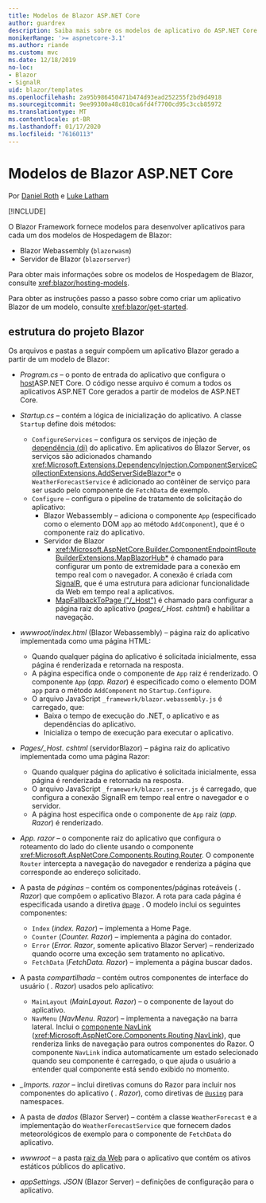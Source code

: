 ```yaml
---
title: Modelos de Blazor ASP.NET Core
author: guardrex
description: Saiba mais sobre os modelos de aplicativo do ASP.NET Core Blazor e a estrutura do projeto do Blazor.
monikerRange: '>= aspnetcore-3.1'
ms.author: riande
ms.custom: mvc
ms.date: 12/18/2019
no-loc:
- Blazor
- SignalR
uid: blazor/templates
ms.openlocfilehash: 2a95b986450471b474d93ead252255f2bd9d4918
ms.sourcegitcommit: 9ee99300a48c810ca6fd4f7700cd95c3ccb85972
ms.translationtype: MT
ms.contentlocale: pt-BR
ms.lasthandoff: 01/17/2020
ms.locfileid: "76160113"
---
```

# <a name="aspnet-core-opno-locblazor-templates"></a>Modelos de Blazor ASP.NET Core

Por [Daniel Roth](https://github.com/danroth27) e [Luke Latham](https://github.com/guardrex)

[!INCLUDE[](~/includes/blazorwasm-preview-notice.md)]

O Blazor Framework fornece modelos para desenvolver aplicativos para cada um dos modelos de Hospedagem de Blazor:

* Blazor Webassembly (`blazorwasm`)
* Servidor de Blazor (`blazorserver`)

Para obter mais informações sobre os modelos de Hospedagem de Blazor, consulte <xref:blazor/hosting-models>.

Para obter as instruções passo a passo sobre como criar um aplicativo Blazor de um modelo, consulte <xref:blazor/get-started>.

## <a name="opno-locblazor-project-structure"></a>estrutura do projeto Blazor

Os arquivos e pastas a seguir compõem um aplicativo Blazor gerado a partir de um modelo de Blazor:

* *Program.cs* &ndash; o ponto de entrada do aplicativo que configura o [host](xref:fundamentals/host/generic-host)ASP.NET Core. O código nesse arquivo é comum a todos os aplicativos ASP.NET Core gerados a partir de modelos de ASP.NET Core.

* *Startup.cs* &ndash; contém a lógica de inicialização do aplicativo. A classe `Startup` define dois métodos:

  * `ConfigureServices` &ndash; configura os serviços de injeção de [dependência (di)](xref:fundamentals/dependency-injection) do aplicativo. Em aplicativos do Blazor Server, os serviços são adicionados chamando <xref:Microsoft.Extensions.DependencyInjection.ComponentServiceCollectionExtensions.AddServerSideBlazor*>e o `WeatherForecastService` é adicionado ao contêiner de serviço para ser usado pelo componente de `FetchData` de exemplo.
  * `Configure` &ndash; configura o pipeline de tratamento de solicitação do aplicativo:
    * Blazor Webassembly &ndash; adiciona o componente `App` (especificado como o elemento DOM `app` ao método `AddComponent`), que é o componente raiz do aplicativo.
    * Servidor de Blazor
      * <xref:Microsoft.AspNetCore.Builder.ComponentEndpointRouteBuilderExtensions.MapBlazorHub*> é chamado para configurar um ponto de extremidade para a conexão em tempo real com o navegador. A conexão é criada com [SignalR](xref:signalr/introduction), que é uma estrutura para adicionar funcionalidade da Web em tempo real a aplicativos.
      * [MapFallbackToPage ("/_Host")](xref:Microsoft.AspNetCore.Builder.RazorPagesEndpointRouteBuilderExtensions.MapFallbackToPage*) é chamado para configurar a página raiz do aplicativo (*pages/_Host. cshtml*) e habilitar a navegação.

* *wwwroot/index.html* (Blazor Webassembly) &ndash; página raiz do aplicativo implementada como uma página HTML:
  * Quando qualquer página do aplicativo é solicitada inicialmente, essa página é renderizada e retornada na resposta.
  * A página especifica onde o componente de `App` raiz é renderizado. O componente `App` (*app. Razor*) é especificado como o elemento DOM `app` para o método `AddComponent` no `Startup.Configure`.
  * O arquivo JavaScript `_framework/blazor.webassembly.js` é carregado, que:
    * Baixa o tempo de execução do .NET, o aplicativo e as dependências do aplicativo.
    * Inicializa o tempo de execução para executar o aplicativo.

* *Pages/_Host. cshtml* (servidorBlazor) &ndash; página raiz do aplicativo implementada como uma página Razor:
  * Quando qualquer página do aplicativo é solicitada inicialmente, essa página é renderizada e retornada na resposta.
  * O arquivo JavaScript `_framework/blazor.server.js` é carregado, que configura a conexão SignalR em tempo real entre o navegador e o servidor.
  * A página host especifica onde o componente de `App` raiz (*app. Razor*) é renderizado.

* *App. razor* &ndash; o componente raiz do aplicativo que configura o roteamento do lado do cliente usando o componente <xref:Microsoft.AspNetCore.Components.Routing.Router>. O componente `Router` intercepta a navegação do navegador e renderiza a página que corresponde ao endereço solicitado.

* A pasta de *páginas* &ndash; contém os componentes/páginas roteáveis ( *. Razor*) que compõem o aplicativo Blazor. A rota para cada página é especificada usando a diretiva [`@page`](xref:mvc/views/razor#page) . O modelo inclui os seguintes componentes:
  * `Index` (*index. Razor*) &ndash; implementa a Home Page.
  * `Counter` (*Counter. Razor*) &ndash; implementa a página do contador.
  * `Error` (*Error. Razor*, somente aplicativo Blazor Server) &ndash; renderizado quando ocorre uma exceção sem tratamento no aplicativo.
  * `FetchData` (*FetchData. Razor*) &ndash; implementa a página buscar dados.

* A pasta *compartilhada* &ndash; contém outros componentes de interface do usuário ( *. Razor*) usados pelo aplicativo:
  * `MainLayout` (*MainLayout. Razor*) &ndash; o componente de layout do aplicativo.
  * `NavMenu` (*NavMenu. Razor*) &ndash; implementa a navegação na barra lateral. Inclui o [componente NavLink](xref:blazor/routing#navlink-component) (<xref:Microsoft.AspNetCore.Components.Routing.NavLink>), que renderiza links de navegação para outros componentes do Razor. O componente `NavLink` indica automaticamente um estado selecionado quando seu componente é carregado, o que ajuda o usuário a entender qual componente está sendo exibido no momento.

* *_Imports. razor* &ndash; inclui diretivas comuns do Razor para incluir nos componentes do aplicativo ( *. Razor*), como diretivas de [`@using`](xref:mvc/views/razor#using) para namespaces.

* A pasta de *dados* (Blazor Server) &ndash; contém a classe `WeatherForecast` e a implementação do `WeatherForecastService` que fornecem dados meteorológicos de exemplo para o componente de `FetchData` do aplicativo.

* *wwwroot* &ndash; a pasta [raiz da Web](xref:fundamentals/index#web-root) para o aplicativo que contém os ativos estáticos públicos do aplicativo.

* *appSettings. JSON* (Blazor Server) &ndash; definições de configuração para o aplicativo.
